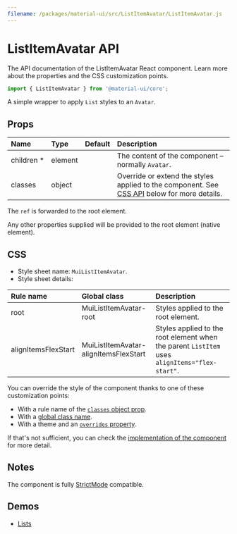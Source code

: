 ```yaml
---
filename: /packages/material-ui/src/ListItemAvatar/ListItemAvatar.js
---
```


<!--- This documentation is automatically generated, do not try to edit it. -->

# ListItemAvatar API

<p class="description">The API documentation of the ListItemAvatar React component. Learn more about the properties and the CSS customization points.</p>

```js
import { ListItemAvatar } from '@material-ui/core';
```

A simple wrapper to apply `List` styles to an `Avatar`.

## Props

| Name | Type | Default | Description |
|:-----|:-----|:--------|:------------|
| <span class="prop-name required">children&nbsp;*</span> | <span class="prop-type">element</span> |  | The content of the component – normally `Avatar`. |
| <span class="prop-name">classes</span> | <span class="prop-type">object</span> |  | Override or extend the styles applied to the component. See [CSS API](#css) below for more details. |

The `ref` is forwarded to the root element.

Any other properties supplied will be provided to the root element (native element).

## CSS

- Style sheet name: `MuiListItemAvatar`.
- Style sheet details:

| Rule name | Global class | Description |
|:-----|:-------------|:------------|
| <span class="prop-name">root</span> | <span class="prop-name">MuiListItemAvatar-root</span> | Styles applied to the root element.
| <span class="prop-name">alignItemsFlexStart</span> | <span class="prop-name">MuiListItemAvatar-alignItemsFlexStart</span> | Styles applied to the root element when the parent `ListItem` uses `alignItems="flex-start"`.

You can override the style of the component thanks to one of these customization points:

- With a rule name of the [`classes` object prop](/customization/components/#overriding-styles-with-classes).
- With a [global class name](/customization/components/#overriding-styles-with-global-class-names).
- With a theme and an [`overrides` property](/customization/globals/#css).

If that's not sufficient, you can check the [implementation of the component](https://github.com/mui-org/material-ui/blob/master/packages/material-ui/src/ListItemAvatar/ListItemAvatar.js) for more detail.

## Notes

The component is fully [StrictMode](https://reactjs.org/docs/strict-mode.html) compatible.

## Demos

- [Lists](/components/lists/)

